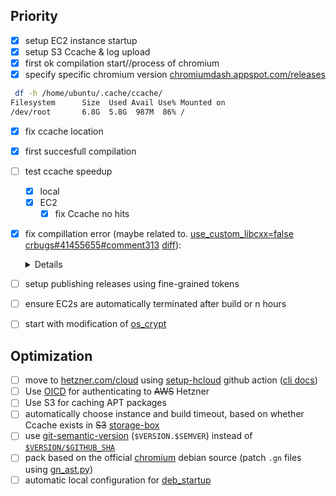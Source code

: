 ## Priority
- [x] setup EC2 instance startup
- [x] setup S3 Ccache & log upload
- [x] first ok compilation start//process of chromium
- [x] specify specific chromium version [chromiumdash.appspot.com/releases](https://chromiumdash.appspot.com/releases?platform=Linux)
```bash
 df -h /home/ubuntu/.cache/ccache/
Filesystem      Size  Used Avail Use% Mounted on
/dev/root       6.8G  5.8G  987M  86% /
```
- [x] fix ccache location
- [x] first succesfull compilation
- [ ] test ccache speedup
  - [x] local
  - [x] EC2
    - [x] fix Ccache no hits 
- [x] fix compillation error (maybe related to. [use_custom_libcxx=false](https://github.com/chrxer/safe-chrx-proto/blob/b7d8b4ddf8c3c6e3dd099d61267cae7d9cf5cfb4/scripts/build.sh#L34) [crbugs#41455655#comment313](https://issues.chromium.org/issues/41455655#comment313) [diff](https://chromium.googlesource.com/chromium/src/+/2e14a3ac178ee87aa9154e5a15dcd986af1b6059%5E%21/#F0)):

  <details>

  ```
  3037/51480] CXX obj/third_party/dawn/src/dawn/common/common/StringViewUtils.o
  FAILED: obj/third_party/dawn/src/dawn/common/common/StringViewUtils.o 
  env CCACHE_SLOPPINESS=time_macros CCACHE_NOHASHDIR=1 CCACHE_LOGFILE=/tmp/ccache_log.log ccache ../../third_party/llvm-build/Release+Asserts/bin/clang++ -MMD -MF obj/third_party/dawn/src/dawn/common/common/StringViewUtils.o.d -DUSE_UDEV -DUSE_AURA=1 -DUSE_GLIB=1 -DUSE_OZONE=1 -DOFFICIAL_BUILD -D__STDC_CONSTANT_MACROS -D__STDC_FORMAT_MACROS -D_FORTIFY_SOURCE=2 -D_FILE_OFFSET_BITS=64 -D_LARGEFILE_SOURCE -D_LARGEFILE64_SOURCE -DNO_UNWIND_TABLES -D_GNU_SOURCE -DCR_CLANG_REVISION=\"llvmorg-20-init-6794-g3dbd929e-1\" -D_LIBCPP_HARDENING_MODE=_LIBCPP_HARDENING_MODE_NONE -D_GLIBCXX_ASSERTIONS=1 -DCR_SYSROOT_KEY=20230611T210420Z-2 -DNDEBUG -DNVALGRIND -DDYNAMIC_ANNOTATIONS_ENABLED=0 -DDAWN_ABORT_ON_ASSERT -DDAWN_ENABLE_BACKEND_NULL -DDAWN_ENABLE_BACKEND_OPENGL -DDAWN_ENABLE_BACKEND_DESKTOP_GL -DDAWN_ENABLE_BACKEND_OPENGLES -DDAWN_ENABLE_BACKEND_VULKAN -DDAWN_USE_X11 -DVK_USE_PLATFORM_XCB_KHR -DVK_USE_PLATFORM_WAYLAND_KHR -I../.. -Igen -Igen/third_party/dawn/src -I../../third_party/dawn/src -Igen/third_party/dawn/include -I../../third_party/dawn/include -I../../third_party/abseil-cpp -I../../base/allocator/partition_allocator/src -Igen/base/allocator/partition_allocator/src -I../../third_party/dawn -I../../third_party/vulkan-headers/src/include -I../../third_party/wayland/src/src -I../../third_party/wayland/include/src -Wall -Wextra -Wimplicit-fallthrough -Wextra-semi -Wunreachable-code-aggressive -Wthread-safety -Wno-missing-field-initializers -Wno-unused-parameter -Wno-psabi -Wloop-analysis -Wno-unneeded-internal-declaration -Wno-cast-function-type -Wno-thread-safety-reference-return -Wshadow -fno-delete-null-pointer-checks -fno-ident -fno-strict-aliasing -fstack-protector -fno-unwind-tables -fno-asynchronous-unwind-tables -fPIC -pthread -fcolor-diagnostics -fmerge-all-constants -fno-sized-deallocation -fcrash-diagnostics-dir=../../tools/clang/crashreports -mllvm -instcombine-lower-dbg-declare=0 -mllvm -split-threshold-for-reg-with-hint=0 -ffp-contract=off -flto=thin -fsplit-lto-unit -mllvm -inlinehint-threshold=360 -fwhole-program-vtables -m64 -msse3 -ffile-compilation-dir=. -no-canonical-prefixes -ftrivial-auto-var-init=pattern -O2 -fdata-sections -ffunction-sections -fno-unique-section-names -fno-math-errno -fno-omit-frame-pointer -g0 -fvisibility=hidden -Wheader-hygiene -Wstring-conversion -Wtautological-overlap-compare -Wno-redundant-parens -Wno-invalid-offsetof -Wenum-compare-conditional -Wno-c++11-narrowing-const-reference -Wno-missing-template-arg-list-after-template-kw -Wno-dangling-assignment-gsl -std=c++20 -Wno-trigraphs -gsimple-template-names -fno-exceptions -fno-rtti --sysroot=../../build/linux/debian_bullseye_amd64-sysroot -fvisibility-inlines-hidden -c ../../third_party/dawn/src/dawn/common/StringViewUtils.cpp -o obj/third_party/dawn/src/dawn/common/common/StringViewUtils.o
  ../../third_party/dawn/src/dawn/common/StringViewUtils.cpp:51:21: error: no member named 'strlen' in namespace 'std'
    51 |     return {s, std::strlen(s)};
        |                ~~~~~^
  ```
  fix: commented `use_custom_libcxx=false`

  </details>

- [ ] setup publishing releases using fine-grained tokens
- [ ] ensure EC2s are automatically terminated after build or n hours
- [ ] start with modification of [os_crypt](https://source.chromium.org/search?q=(EncryptString%20OR%20DecryptString)%20AND%20file:os_crypt_%20-unittest%20-browsertest&ss=chromium%2Fchromium%2Fsrc)


## Optimization 
- [ ] move to [hetzner.com/cloud](https://www.hetzner.com/cloud/) using [setup-hcloud](https://github.com/hetznercloud/setup-hcloud) github action ([cli docs](https://github.com/hetznercloud/cli))
- [ ] Use [OICD](https://github.com/aws-actions/configure-aws-credentials?tab=readme-ov-file#oidc) for authenticating to ~~AWS~~ Hetzner
- [ ] Use S3 for caching APT packages
- [ ] automatically choose instance and build timeout, based on whether Ccache exists in ~~S3~~ [storage-box](https://www.hetzner.com/storage/storage-box/)
- [ ] use [git-semantic-version](https://github.com/marketplace/actions/git-semantic-version) (`$VERSION.$SEMVER`) instead of [`$VERSION/$GITHUB_SHA`](https://github.com/chrxer/safe-chrx-proto/blob/b6df1b6855c1f2ca52625ff126c3ebc6c117ee84/entrypoint.sh#L94)
- [ ] pack based on the official [chromium](https://salsa.debian.org/chromium-team/chromium/) debian source (patch `.gn` files using [gn_ast.py](https://chromium.googlesource.com/chromium/src/+/refs/heads/main/build/gn_ast/gn_ast.py))
- [ ] automatic local configuration for [deb_startup](https://github.com/chrxer/safe-chrx-proto/blob/main/deb_startup.md)
